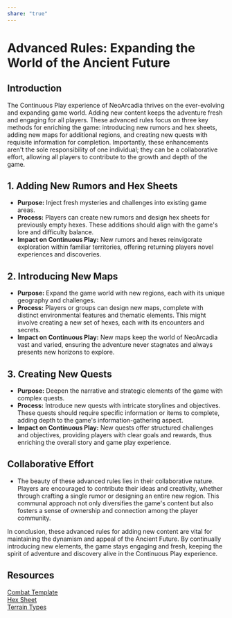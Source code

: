 ```yaml
---  
share: "true"  
---  
```

  
# Advanced Rules: Expanding the World of the Ancient Future  
  
## Introduction  
  
The Continuous Play experience of NeoArcadia thrives on the ever-evolving and expanding game world. Adding new content keeps the adventure fresh and engaging for all players. These advanced rules focus on three key methods for enriching the game: introducing new rumors and hex sheets, adding new maps for additional regions, and creating new quests with requisite information for completion. Importantly, these enhancements aren't the sole responsibility of one individual; they can be a collaborative effort, allowing all players to contribute to the growth and depth of the game.  
  
## 1. Adding New Rumors and Hex Sheets  
  
- **Purpose:** Inject fresh mysteries and challenges into existing game areas.  
- **Process:** Players can create new rumors and design hex sheets for previously empty hexes. These additions should align with the game's lore and difficulty balance.  
- **Impact on Continuous Play:** New rumors and hexes reinvigorate exploration within familiar territories, offering returning players novel experiences and discoveries.  
  
## 2. Introducing New Maps  
  
- **Purpose:** Expand the game world with new regions, each with its unique geography and challenges.  
- **Process:** Players or groups can design new maps, complete with distinct environmental features and thematic elements. This might involve creating a new set of hexes, each with its encounters and secrets.  
- **Impact on Continuous Play:** New maps keep the world of NeoArcadia vast and varied, ensuring the adventure never stagnates and always presents new horizons to explore.  
  
## 3. Creating New Quests  
  
- **Purpose:** Deepen the narrative and strategic elements of the game with complex quests.  
- **Process:** Introduce new quests with intricate storylines and objectives. These quests should require specific information or items to complete, adding depth to the game's information-gathering aspect.  
- **Impact on Continuous Play:** New quests offer structured challenges and objectives, providing players with clear goals and rewards, thus enriching the overall story and game play experience.  
  
## Collaborative Effort  
  
- The beauty of these advanced rules lies in their collaborative nature. Players are encouraged to contribute their ideas and creativity, whether through crafting a single rumor or designing an entire new region. This communal approach not only diversifies the game's content but also fosters a sense of ownership and connection among the player community.  
  
In conclusion, these advanced rules for adding new content are vital for maintaining the dynamism and appeal of the Ancient Future. By continually introducing new elements, the game stays engaging and fresh, keeping the spirit of adventure and discovery alive in the Continuous Play experience.  
  
## Resources  
  
[Combat Template](./Combat%20Template.html)  
[Hex Sheet](./Hex%20Sheet.html)  
[Terrain Types](./Terrain%20Types.html)